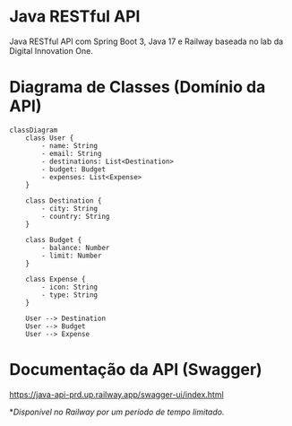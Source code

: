 # Java RESTful API
Java RESTful API com Spring Boot 3, Java 17 e Railway baseada no lab da Digital Innovation One.

# Diagrama de Classes (Domínio da API)

```mermaid
classDiagram
    class User {
        - name: String
        - email: String
        - destinations: List<Destination>
        - budget: Budget
        - expenses: List<Expense>
    }

    class Destination {
        - city: String
        - country: String
    }

    class Budget {
        - balance: Number
        - limit: Number
    }

    class Expense {
        - icon: String
        - type: String
    }

    User --> Destination
    User --> Budget
    User --> Expense

```

# Documentação da API (Swagger)

https://java-api-prd.up.railway.app/swagger-ui/index.html

*<i>Disponível no Railway por um período de tempo limitado.</i>